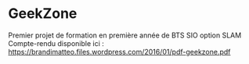 # GeekZone
Premier projet de formation en première année de BTS SIO option SLAM
Compte-rendu disponible ici : https://brandimatteo.files.wordpress.com/2016/01/pdf-geekzone.pdf
